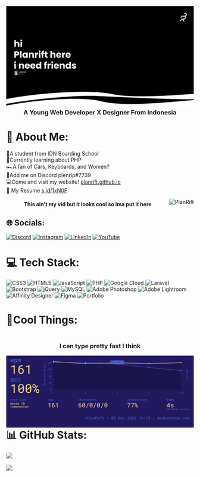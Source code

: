<img align="right" alt="PlanRift" src="banner.png">

<h3 align="center"><br>A Young Web Developer X Designer From Indonesia</h3>

# 💫 About Me:
🏫A student from IDN Boarding School<br>📖Currently learning about PHP<br>🏎️A fan of Cars, Keyboards, and Women?<br>🤝Add me on Discord plenrip#7739<br>💻Come and visit my website! [planrift.github.io](https://planrift.github.io)<br>📄 My Resume [s.id/1xN0F](https://s.id/1xN0F)


<img align="right" alt="PlanRift" src="csgo.gif">
<h4 align="center">This ain't my vid but it looks cool so ima put it here</h4>

## 🌐 Socials:
[![Discord](https://img.shields.io/badge/Discord-%237289DA.svg?logo=discord&logoColor=white)](https://discord.gg/S3JP3TVguQ) [![Instagram](https://img.shields.io/badge/Instagram-%23E4405F.svg?logo=Instagram&logoColor=white)](https://instagram.com/drift_tofu) [![LinkedIn](https://img.shields.io/badge/LinkedIn-%230077B5.svg?logo=linkedin&logoColor=white)](https://linkedin.com/in/planrift) [![YouTube](https://img.shields.io/badge/YouTube-%23FF0000.svg?logo=YouTube&logoColor=white)](https://youtube.com/@planrift) 

# 💻 Tech Stack:
![CSS3](https://img.shields.io/badge/css3-%231572B6.svg?style=for-the-badge&logo=css3&logoColor=white) ![HTML5](https://img.shields.io/badge/html5-%23E34F26.svg?style=for-the-badge&logo=html5&logoColor=white) ![JavaScript](https://img.shields.io/badge/javascript-%23323330.svg?style=for-the-badge&logo=javascript&logoColor=%23F7DF1E) ![PHP](https://img.shields.io/badge/php-%23777BB4.svg?style=for-the-badge&logo=php&logoColor=white) ![Google Cloud](https://img.shields.io/badge/Google%20Cloud-%234285F4.svg?style=for-the-badge&logo=google-cloud&logoColor=white) ![Laravel](https://img.shields.io/badge/laravel-%23FF2D20.svg?style=for-the-badge&logo=laravel&logoColor=white) ![Bootstrap](https://img.shields.io/badge/bootstrap-%23563D7C.svg?style=for-the-badge&logo=bootstrap&logoColor=white) ![jQuery](https://img.shields.io/badge/jquery-%230769AD.svg?style=for-the-badge&logo=jquery&logoColor=white) ![MySQL](https://img.shields.io/badge/mysql-%2300f.svg?style=for-the-badge&logo=mysql&logoColor=white) ![Adobe Photoshop](https://img.shields.io/badge/adobephotoshop-%2331A8FF.svg?style=for-the-badge&logo=adobephotoshop&logoColor=white) ![Adobe Lightroom](https://img.shields.io/badge/Adobe%20Lightroom-31A8FF.svg?style=for-the-badge&logo=Adobe%20Lightroom&logoColor=white) ![Affinity Designer](https://img.shields.io/badge/affinitydesginer-%231B72BE.svg?style=for-the-badge&logo=affinity-designer&logoColor=white) 	![Figma](https://img.shields.io/badge/figma-%23F24E1E.svg?style=for-the-badge&logo=figma&logoColor=white) ![Portfolio](https://img.shields.io/badge/Portfolio-%23000000.svg?style=for-the-badge&logo=firefox&logoColor=#FF7139)

# 💫Cool Things:
<h3 align="center"><br>I can type pretty fast I think</h3>
<img align="right" alt="PlanRift" src="fasttype.png">

# 📊 GitHub Stats:
![](https://github-readme-stats.vercel.app/api/top-langs/?username=PlanRift&theme=tokyonight&hide_border=false&include_all_commits=true&count_private=false&layout=compact)

![](https://quotes-github-readme.vercel.app/api?type=horizontal&theme=radical)
